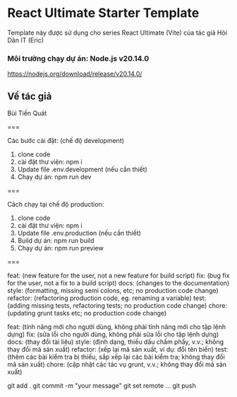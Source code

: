 # React Ultimate Starter Template
Template này được sử dụng cho series React Ultimate (Vite) của tác giả Hỏi Dân IT (Eric)

### Môi trường chạy dự án: Node.js v20.14.0
https://nodejs.org/download/release/v20.14.0/

## Về tác giả
Bùi Tiến Quát

===

Các bước cài đặt: (chế độ development)
1. clone code
2. cài đặt thư viện: npm i
3. Update file .env.development (nếu cần thiết)
4. Chạy dự án: npm run dev

===

Cách chạy tại chế độ production:
1. clone code
2. cài đặt thư viện: npm i
3. Update file .env.production (nếu cần thiết)
4. Build dự án: npm run build
5. Chạy dự án: npm run preview


===

feat: (new feature for the user, not a new feature for build script)
fix: (bug fix for the user, not a fix to a build script)
docs: (changes to the documentation)
style: (formatting, missing semi colons, etc; no production code change)
refactor: (refactoring production code, eg. renaming a variable)
test: (adding missing tests, refactoring tests; no production code change)
chore: (updating grunt tasks etc; no production code change)

feat: (tính năng mới cho người dùng, không phải tính năng mới cho tập lệnh dựng)
fix: (sửa lỗi cho người dùng, không phải sửa lỗi cho tập lệnh dựng)
docs: (thay đổi tài liệu)
style: (định dạng, thiếu dấu chấm phẩy, v.v.; không thay đổi mã sản xuất)
refactor: (xếp lại mã sản xuất, ví dụ: đổi tên biến)
test: (thêm các bài kiểm tra bị thiếu, sắp xếp lại các bài kiểm tra; không thay đổi mã sản xuất)
chore: (cập nhật các tác vụ grunt, v.v.; không thay đổi mã sản xuất)

git add .
git commit -m "your message"
git set remote …
git push
